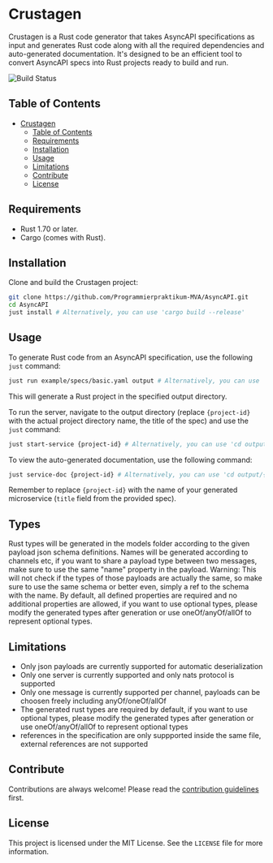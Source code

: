 # Crustagen

Crustagen is a Rust code generator that takes AsyncAPI specifications as input and generates Rust code along with all the required dependencies and auto-generated documentation. It's designed to be an efficient tool to convert AsyncAPI specs into Rust projects ready to build and run.

![Build Status](https://github.com/Programmierpraktikum-MVA/AsyncAPI/actions/workflows/ci.yml/badge.svg)

## Table of Contents

- [Crustagen](#crustagen)
  - [Table of Contents](#table-of-contents)
  - [Requirements](#requirements)
  - [Installation](#installation)
  - [Usage](#usage)
  - [Limitations](#limitations)
  - [Contribute](#contribute)
  - [License](#license)

## Requirements

- Rust 1.70 or later.
- Cargo (comes with Rust).

## Installation

Clone and build the Crustagen project:

```sh
git clone https://github.com/Programmierpraktikum-MVA/AsyncAPI.git
cd AsyncAPI
just install # Alternatively, you can use 'cargo build --release'
```

## Usage

To generate Rust code from an AsyncAPI specification, use the following `just` command:

```sh
just run example/specs/basic.yaml output # Alternatively, you can use 'cargo run -- -s ./example/specs/basic.yaml -o ./output'
```

This will generate a Rust project in the specified output directory.

To run the server, navigate to the output directory (replace `{project-id}` with the actual project directory name, the title of the spec) and use the `just` command:

```sh
just start-service {project-id} # Alternatively, you can use 'cd output/{project-id} && cargo run'
```

To view the auto-generated documentation, use the following command:

```sh
just service-doc {project-id} # Alternatively, you can use 'cd output/{project-id} && cargo doc --open'
```

Remember to replace `{project-id}` with the name of your generated microservice (`title` field from the provided spec).

## Types
Rust types will be generated in the models folder according to the given payload json schema definitions. Names will be generated according to channels etc, if you want to share a payload type between two messages, make sure to use the same "name" property in the payload. Warning: This will not check if the types of those payloads are actually the same, so make sure to use the same schema or better even, simply a ref to the schema with the name. By default, all defined properties are required and no additional properties are allowed, if you want to use optional types, please modify the generated types after generation or use oneOf/anyOf/allOf to represent optional types.

## Limitations

- Only json payloads are currently supported for automatic deserialization
- Only one server is currently supported and only nats protocol is supported
- Only one message is currently supported per channel, payloads can be choosen freely including anyOf/oneOf/allOf
- The generated rust types are required by default, if you want to use optional types, please modify the generated types after generation or use oneOf/anyOf/allOf to represent optional types
- references in the specification are only suppported inside the same file, external references are not supported

## Contribute

Contributions are always welcome! Please read the [contribution guidelines](CONTRIBUTING.md) first.

## License

This project is licensed under the MIT License. See the `LICENSE` file for more information.
